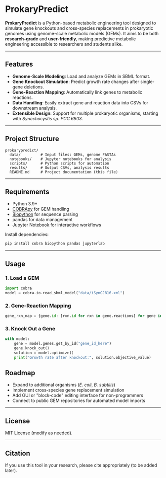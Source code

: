 # ProkaryPredict

**ProkaryPredict** is a Python-based metabolic engineering tool designed
to simulate gene knockouts and cross-species replacements in prokaryotic
genomes using genome-scale metabolic models (GEMs). It aims to be both
**research-grade** and **user-friendly**, making predictive metabolic
engineering accessible to researchers and students alike.

------------------------------------------------------------------------

## Features

-   **Genome-Scale Modeling**: Load and analyze GEMs in SBML format.
-   **Gene Knockout Simulation**: Predict growth rate changes after
    single-gene deletions.
-   **Gene-Reaction Mapping**: Automatically link genes to metabolic
    reactions.
-   **Data Handling**: Easily extract gene and reaction data into CSVs
    for downstream analysis.
-   **Extensible Design**: Support for multiple prokaryotic organisms,
    starting with *Synechocystis sp. PCC 6803*.

------------------------------------------------------------------------

## Project Structure

    prokarypredict/
      data/         # Input files: GEMs, genome FASTAs
      notebooks/    # Jupyter notebooks for analysis
      scripts/      # Python scripts for automation
      results/      # Output CSVs, analysis results
      README.md     # Project documentation (this file)

------------------------------------------------------------------------

## Requirements

-   Python 3.9+
-   [COBRApy](https://github.com/opencobra/cobrapy) for GEM handling
-   [Biopython](https://biopython.org/) for sequence parsing
-   pandas for data management
-   Jupyter Notebook for interactive workflows

Install dependencies:

``` bash
pip install cobra biopython pandas jupyterlab
```

------------------------------------------------------------------------

## Usage

### 1. Load a GEM

``` python
import cobra
model = cobra.io.read_sbml_model("data/iSynCJ816.xml")
```

### 2. Gene-Reaction Mapping

``` python
gene_rxn_map = {gene.id: [rxn.id for rxn in gene.reactions] for gene in model.genes}
```

### 3. Knock Out a Gene

``` python
with model:
    gene = model.genes.get_by_id("gene_id_here")
    gene.knock_out()
    solution = model.optimize()
    print("Growth rate after knockout:", solution.objective_value)
```

## Roadmap

-   Expand to additional organisms (*E. coli*, *B. subtilis*)
-   Implement cross-species gene replacement simulation
-   Add GUI or "block-code" editing interface for non-programmers
-   Connect to public GEM repositories for automated model imports

------------------------------------------------------------------------

## License

MIT License (modify as needed).

------------------------------------------------------------------------

## Citation

If you use this tool in your research, please cite appropriately (to be
added later).
